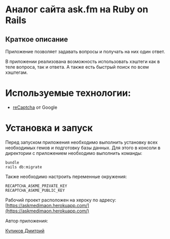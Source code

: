 # Аналог сайта ask.fm на Ruby on Rails

## Краткое описание

Приложение позволяет задавать вопросы и получать на них один ответ.

В приложении реализована возможность использовать хэштеги как в теле вопроса, так и ответа. А также есть быстрый поиск по всем хэштегам.

# Используемые технологии:
 
  - [reCaptcha](https://www.google.com/recaptcha/intro/v3beta.html) от Google

# Установка и запуск

Перед запуском приложения необходимо выполнить установку всех необходимых гемов и подготовку базы данных. Для этого в консоли в директории с приложением необходимо выполнить команды:

    bundle
    rails db:migrate

Также необходимо настроить переменные окружения:

    RECAPTCHA_ASKME_PRIVATE_KEY
    RECAPTCHA_ASKME_PUBLIC_KEY
    
 Рабочий проект расположен на хероку по адресу: [https://askmedimaon.herokuapp.com/](https://askmedimaon.herokuapp.com/)
 
 Автор приложения:
 
 [Куликов Дмитрий](https://dimaon.github.io/cv/)
